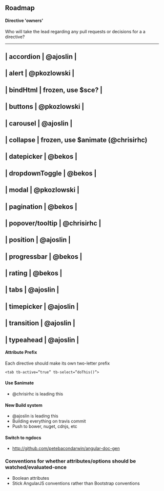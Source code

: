 ## Roadmap

#### Directive 'owners'

Who will take the lead regarding any pull requests or decisions for a a directive?

-----------------------------------------
| accordion         | @ajoslin          |
-----------------------------------------
| alert         | @pkozlowski           |
-----------------------------------------
| bindHtml         | frozen, use $sce?  |
-----------------------------------------
| buttons          |  @pkozlowski       |
-----------------------------------------
| carousel         | @ajoslin           |
-----------------------------------------
| collapse         | frozen, use $animate (@chrisirhc)
-----------------------------------------
| datepicker       | @bekos          |
-----------------------------------------
| dropdownToggle   | @bekos          |
-----------------------------------------
| modal            | @pkozlowski          |
-----------------------------------------
| pagination       | @bekos          |
-----------------------------------------
| popover/tooltip  | @chrisirhc          |
-----------------------------------------
| position         | @ajoslin          |
-----------------------------------------
| progressbar      | @bekos          |
-----------------------------------------
| rating           | @bekos          |
-----------------------------------------
| tabs             | @ajoslin          |
-----------------------------------------
| timepicker       | @ajoslin          |
-----------------------------------------
| transition       | @ajoslin          |
-----------------------------------------
| typeahead        | @ajoslin          |
-----------------------------------------

#### Attribute Prefix  

Each directive should make its own two-letter prefix

`<tab tb-active=”true” tb-select=”doThis()”>`

#### Use $animate

* @chrisirhc is leading this

#### New Build system

* @ajoslin is leading this
* Building everything on travis commit 
* Push to bower, nuget, cdnjs, etc

#### Switch to ngdocs

* http://github.com/petebacondarwin/angular-doc-gen

### Conventions for whether attributes/options should be watched/evaluated-once

- Boolean attributes
- Stick AngularJS conventions rather than Bootstrap conventions

